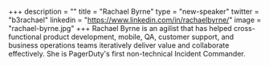 +++
description = ""
title = "Rachael Byrne"
type = "new-speaker"
twitter = "b3rachael"
linkedin = "https://www.linkedin.com/in/rachaelbyrne/"
image = "rachael-byrne.jpg"
+++
Rachael Byrne is an agilist that has helped cross-functional product development, mobile, QA, customer support, and business operations teams iteratively deliver value and collaborate effectively. She is PagerDuty's first non-technical Incident Commander.